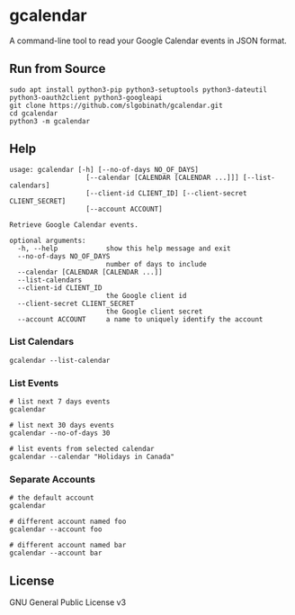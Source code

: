 # gcalendar

A command-line tool to read your Google Calendar events in JSON format.

## Run from Source

```shell script
sudo apt install python3-pip python3-setuptools python3-dateutil python3-oauth2client python3-googleapi
git clone https://github.com/slgobinath/gcalendar.git
cd gcalendar
python3 -m gcalendar
```

## Help

```shell script
usage: gcalendar [-h] [--no-of-days NO_OF_DAYS]
                   [--calendar [CALENDAR [CALENDAR ...]]] [--list-calendars]
                   [--client-id CLIENT_ID] [--client-secret CLIENT_SECRET]
                   [--account ACCOUNT]

Retrieve Google Calendar events.

optional arguments:
  -h, --help            show this help message and exit
  --no-of-days NO_OF_DAYS
                        number of days to include
  --calendar [CALENDAR [CALENDAR ...]]
  --list-calendars
  --client-id CLIENT_ID
                        the Google client id
  --client-secret CLIENT_SECRET
                        the Google client secret
  --account ACCOUNT     a name to uniquely identify the account
```

### List Calendars

```shell script
gcalendar --list-calendar
```

### List Events

```shell script
# list next 7 days events
gcalendar

# list next 30 days events
gcalendar --no-of-days 30

# list events from selected calendar
gcalendar --calendar "Holidays in Canada"
```

### Separate Accounts

```shell script
# the default account
gcalendar

# different account named foo
gcalendar --account foo

# different account named bar
gcalendar --account bar
```
## License

GNU General Public License v3